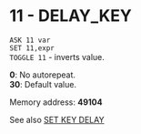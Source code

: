 # 11 - DELAY_KEY

`ASK 11 var`  
`SET 11,expr`  
`TOGGLE 11` - inverts value.

**0**: No autorepeat.  
**30**: Default value.

Memory address: **49104**


See also [SET KEY DELAY](../../is-basic_man-en/man_mo-key.md)